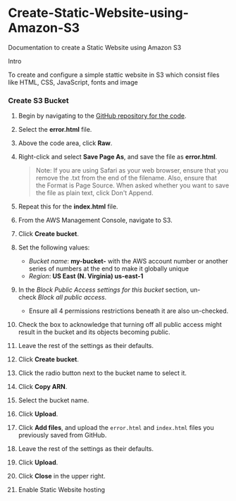 # Create-Static-Website-using-Amazon-S3
Documentation to create a Static Website using Amazon S3

Intro

To create and configure a simple stattic website in S3 which consist files like HTML, CSS, JavaScript, fonts and image

### **Create S3 Bucket**

1. Begin by navigating to the [GitHub repository for the code](https://github.com/ACloudGuru-Resources/Course-Certified-Solutions-Architect-Associate/tree/master/labs/creating-a-static-website-using-amazon-s3).
2. Select the **error.html** file.
3. Above the code area, click **Raw**.
4. Right-click and select **Save Page As**, and save the file as **error.html**.
    
    > Note: If you are using Safari as your web browser, ensure that you remove the .txt from the end of the filename. Also, ensure that the Format is Page Source. When asked whether you want to save the file as plain text, click Don't Append.
    > 
5. Repeat this for the **index.html** file.
6. From the AWS Management Console, navigate to S3.
7. Click **Create bucket**.
8. Set the following values:
    - *Bucket name*: **my-bucket-** with the AWS account number or another series of numbers at the end to make it globally unique
    - *Region*: **US East (N. Virginia) us-east-1**
9. In the *Block Public Access settings for this bucket* section, un-check *Block all public access*.
    - Ensure all 4 permissions restrictions beneath it are also un-checked.
10. Check the box to acknowledge that turning off all public access might result in the bucket and its objects becoming public.
11. Leave the rest of the settings as their defaults.
12. Click **Create bucket**.
13. Click the radio button next to the bucket name to select it.
14. Click **Copy ARN**.
15. Select the bucket name.
16. Click **Upload**.
17. Click **Add files**, and upload the `error.html` and `index.html` files you previously saved from GitHub.
18. Leave the rest of the settings as their defaults.
19. Click **Upload**.
20. Click **Close** in the upper right.



2. Enable Static Website hosting
